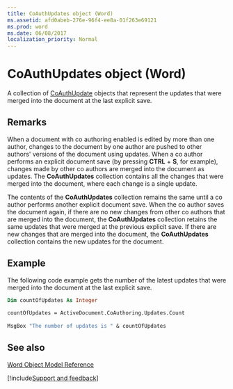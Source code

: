 ```yaml
---
title: CoAuthUpdates object (Word)
ms.assetid: afd0abeb-276e-96f4-ee8a-01f263e69121
ms.prod: word
ms.date: 06/08/2017
localization_priority: Normal
---
```



# CoAuthUpdates object (Word)

A collection of [CoAuthUpdate](Word.CoAuthUpdate.md) objects that represent the updates that were merged into the document at the last explicit save.


## Remarks

When a document with co authoring enabled is edited by more than one author, changes to the document by one author are pushed to other authors' versions of the document using updates. When a co author performs an explicit document save (by pressing  **CTRL** + **S**, for example), changes made by other co authors are merged into the document as updates. The  **CoAuthUpdates** collection contains all the changes that were merged into the document, where each change is a single update.

The contents of the  **CoAuthUpdates** collection remains the same until a co author performs another explicit document save. When the co author saves the document again, if there are no new changes from other co authors that are merged into the document, the **CoAuthUpdates** collection retains the same updates that were merged at the previous explicit save. If there are new changes that are merged into the document, the **CoAuthUpdates** collection contains the new updates for the document.


## Example

The following code example gets the number of the latest updates that were merged into the document at the last explicit save.


```vb
Dim countOfUpdates As Integer 
 
countOfUpdates = ActiveDocument.CoAuthoring.Updates.Count 
 
MsgBox "The number of updates is " & countOfUpdates
```


## See also



[Word Object Model Reference](overview/Word/object-model.md)

[!include[Support and feedback](~/includes/feedback-boilerplate.md)]